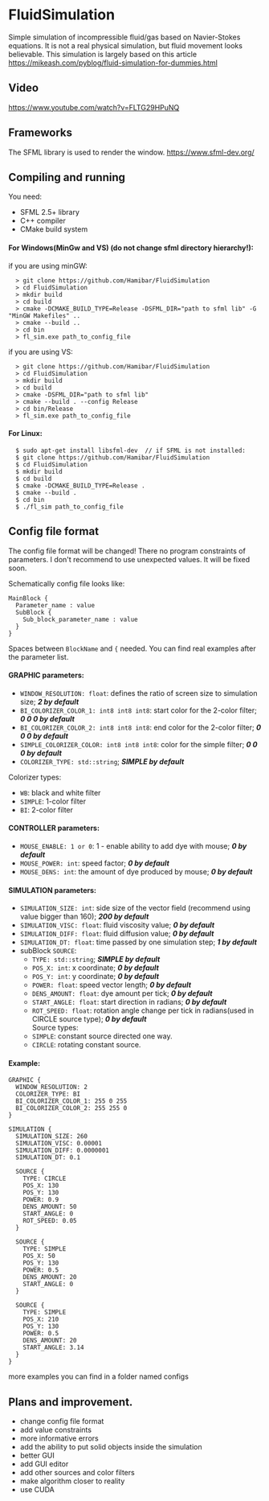 # FluidSimulation
Simple simulation of incompressible fluid/gas based on Navier-Stokes equations.
It is not a real physical simulation, but fluid movement looks believable.
This simulation is largely based on this article https://mikeash.com/pyblog/fluid-simulation-for-dummies.html

## Video
https://www.youtube.com/watch?v=FLTG29HPuNQ

## Frameworks
The SFML library is used to render the window. https://www.sfml-dev.org/

## Compiling and running
You need:
+ SFML 2.5+ library
+ C++ compiler
+ CMake build system

#### For Windows(MinGw and VS) (do not change sfml directory hierarchy!):
if you are using minGW:
```
  > git clone https://github.com/Hamibar/FluidSimulation
  > cd FluidSimulation
  > mkdir build
  > cd build
  > cmake -DCMAKE_BUILD_TYPE=Release -DSFML_DIR="path to sfml lib" -G "MinGW Makefiles" ..
  > cmake --build .. 
  > cd bin
  > fl_sim.exe path_to_config_file
```
if you are using VS:
```
  > git clone https://github.com/Hamibar/FluidSimulation
  > cd FluidSimulation
  > mkdir build
  > cd build
  > cmake -DSFML_DIR="path to sfml lib" 
  > cmake --build . --config Release
  > cd bin/Release
  > fl_sim.exe path_to_config_file
```

#### For Linux:
```
  $ sudo apt-get install libsfml-dev  // if SFML is not installed:
  $ git clone https://github.com/Hamibar/FluidSimulation
  $ cd FluidSimulation
  $ mkdir build
  $ cd build
  $ cmake -DCMAKE_BUILD_TYPE=Release .
  $ cmake --build .
  $ cd bin
  $ ./fl_sim path_to_config_file
 ```
 
 ## Config file format
The config file format will be changed!
There no program constraints of parameters. I don't recommend to use unexpected values. It will be fixed soon.

Schematically config file looks like:
```
MainBlock { 
  Parameter_name : value
  SubBlock {
    Sub_block_parameter_name : value	
  }
}
```
Spaces between `BlockName` and `{` needed. You can find real examples after the parameter list.

#### GRAPHIC parameters:
* `WINDOW_RESOLUTION: float`:  defines the ratio of screen size to simulation size; **_2 by default_**
* `BI_COLORIZER_COLOR_1: int8 int8 int8`: start color for the 2-color filter;  **_0 0 0 by default_**
* `BI_COLORIZER_COLOR_2: int8 int8 int8`: end color for the 2-color filter; **_0 0 0 by default_**
* `SIMPLE_COLORIZER_COLOR: int8 int8 int8`: color for the simple filter;  **_0 0 0 by default_**
* `COLORIZER_TYPE: std::string`; **_SIMPLE by default_**
	
Colorizer types:
*  `WB`: black and white filter
*  `SIMPLE`: 1-color filter
*  `BI`: 2-color filter

#### CONTROLLER parameters:	
* `MOUSE_ENABLE: 1 or 0`:  1 - enable ability to add dye with mouse; **_0 by default_** 
* `MOUSE_POWER: int`: speed factor; **_0 by default_**
* `MOUSE_DENS: int`: the amount of dye produced by mouse; **_0  by default_**

#### SIMULATION parameters:
* `SIMULATION_SIZE: int`: side size of the vector field (recommend using value bigger than 160); **_200 by default_**
* `SIMULATION_VISC: float`: fluid viscosity value; **_0 by default_**
* `SIMULATION_DIFF: float`: fluid diffusion value; **_0 by default_**
* `SIMULATION_DT: float`: time passed by one simulation step; **_1 by default_**
* subBlock `SOURCE`:
    * `TYPE: std::string`; **_SIMPLE by default_**
    * `POS_X: int`: x coordinate; **_0 by default_**
    * `POS_Y: int`: y coordinate; **_0 by default_**
    * `POWER: float`: speed vector length; **_0 by default_**			
    * `DENS_AMOUNT: float`: dye amount per tick; **_0 by default_**
    * `START_ANGLE: float`: start direction in radians; **_0 by default_**
    * `ROT_SPEED: float`: rotation angle change per tick in radians(used in CIRCLE source type); **_0 by default_** </br>
   Source types: 
    * `SIMPLE`: constant source directed one way. 
    * `CIRCLE`: rotating constant source.
   
#### Example:
```
GRAPHIC {
  WINDOW_RESOLUTION: 2
  COLORIZER_TYPE: BI
  BI_COLORIZER_COLOR_1: 255 0 255
  BI_COLORIZER_COLOR_2: 255 255 0
}

SIMULATION {
  SIMULATION_SIZE: 260
  SIMULATION_VISC: 0.00001
  SIMULATION_DIFF: 0.0000001
  SIMULATION_DT: 0.1

  SOURCE {
    TYPE: CIRCLE
    POS_X: 130
    POS_Y: 130
    POWER: 0.9
    DENS_AMOUNT: 50
    START_ANGLE: 0
    ROT_SPEED: 0.05
  }

  SOURCE {
    TYPE: SIMPLE
    POS_X: 50
    POS_Y: 130
    POWER: 0.5
    DENS_AMOUNT: 20
    START_ANGLE: 0
  }

  SOURCE {
    TYPE: SIMPLE
    POS_X: 210
    POS_Y: 130
    POWER: 0.5
    DENS_AMOUNT: 20
    START_ANGLE: 3.14
  }
}
```
more examples you can find in a folder named configs

## Plans and improvement.
* change config file format
* add value constraints
* more informative errors
* add the ability to put solid objects inside the simulation
* better GUI
* add GUI editor
* add other sources and color filters
* make algorithm closer to reality
* use CUDA
